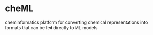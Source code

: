 # cheML
cheminformatics platform for converting chemical representations into formats that can be fed directly to ML models

